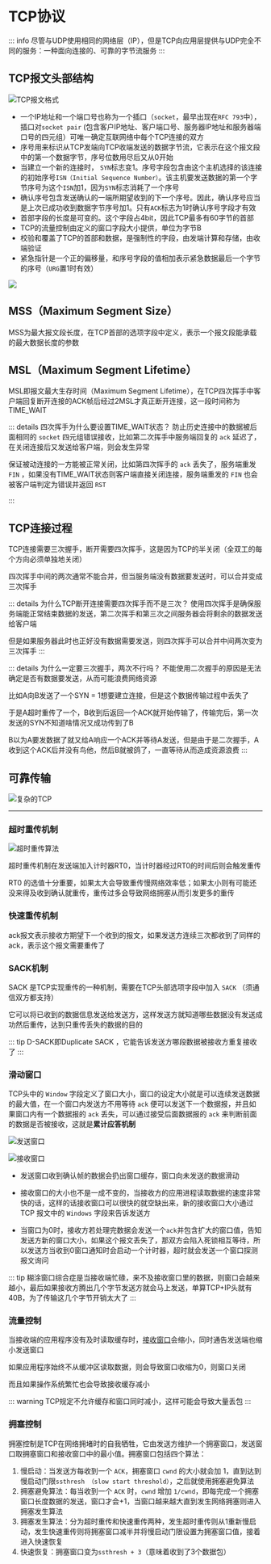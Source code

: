 # TCP协议

::: info
尽管与UDP使用相同的网络层（IP），但是TCP向应用层提供与UDP完全不同的服务：一种面向连接的、可靠的字节流服务
:::

## TCP报文头部结构

![TCP报文格式](https://image-host.pages.dev/learn/2024_09_20_202409201733769.png)

* 一个IP地址和一个端口号也称为一个插口（`socket`，最早出现在`RFC 793`中），插口对`socket pair` (包含客户IP地址、客户端口号、服务器IP地址和服务器端口号的四元组）可唯一确定互联网络中每个TCP连接的双方
* 序号用来标识从TCP发端向TCP收端发送的数据字节流，它表示在这个报文段中的第一个数据字节，序号位数用尽后又从0开始
* 当建立一个新的连接时， `SYN`标志变1。序号字段包含由这个主机选择的该连接的初始序号`ISN（Initial Sequence Number）`。该主机要发送数据的第一个字节序号为这个`ISN`加1，因为`SYN`标志消耗了一个序号
* 确认序号包含发送确认的一端所期望收到的下一个序号。因此，确认序号应当是上次已成功收到数据字节序号加1。只有`ACK`标志为1时确认序号字段才有效
* 首部字段的长度是可变的。这个字段占4bit，因此TCP最多有60字节的首部
* TCP的流量控制由定义的窗口字段大小提供，单位为字节B
* 校验和覆盖了TCP的首部和数据，是强制性的字段，由发端计算和存储，由收端验证
* 紧急指针是一个正的偏移量，和序号字段的值相加表示紧急数据最后一个字节的序号（`URG`置1时有效）

![](https://image-host.pages.dev/learn/2024_09_20_202409201746495.png)

## MSS（Maximum Segment Size）

MSS为最大报文段长度，在TCP首部的选项字段中定义，表示一个报文段能承载的最大数据长度的参数

## MSL（Maximum Segment Lifetime）

MSL即报文最大生存时间（Maximum Segment Lifetime），在TCP四次挥手中客户端回复断开连接的ACK帧后经过2MSL才真正断开连接，这一段时间称为TIME_WAIT

::: details 四次挥手为什么要设置TIME_WAIT状态？
防止历史连接中的数据被后面相同的 `socket` 四元组错误接收，比如第二次挥手中服务端回复的 `ack` 延迟了，在关闭连接后又发送给客户端，则会发生异常

保证被动连接的一方能被正常关闭，比如第四次挥手的 `ack` 丢失了，服务端重发 `FIN` ，如果没有TIME_WAIT状态则客户端直接关闭连接，服务端重发的 `FIN` 也会被客户端判定为错误并返回 `RST`

:::

## TCP连接过程

TCP连接需要三次握手，断开需要四次挥手，这是因为TCP的半关闭（全双工的每个方向必须单独地关闭）

四次挥手中间的两次通常不能合并，但当服务端没有数据要发送时，可以合并变成三次挥手

::: details 为什么TCP断开连接需要四次挥手而不是三次？
使用四次挥手是确保服务端能正常结束数据的发送，第二次挥手和第三次之间服务器会将剩余的数据发送给客户端

但是如果服务器此时也正好没有数据需要发送，则四次挥手可以合并中间两次变为三次挥手
:::

::: details 为什么一定要三次握手，两次不行吗？
不能使用二次握手的原因是无法确定是否有数据要发送，从而可能浪费网络资源

比如A向B发送了一个SYN = 1想要建立连接，但是这个数据传输过程中丢失了

于是A超时重传了一个，B收到后返回一个ACK就开始传输了，传输完后，第一次发送的SYN不知道啥情况又成功传到了B

B以为A要发数据了就又给A响应一个ACK并等待A发送，但是由于是二次握手，A收到这个ACK后并没有鸟他，然后B就被鸽了，一直等待从而造成资源浪费
:::

## 可靠传输

![复杂的TCP](https://image-host.pages.dev/learn/2024_09_20_202409201759298.png)

---

### 超时重传机制

![超时重传算法](https://image-host.pages.dev/learn/2024_09_20_202409201801426.png)

超时重传机制在发送端加入计时器RT0，当计时器经过RT0的时间后则会触发重传

RT0 的选值十分重要，如果太大会导致重传慢网络效率低；如果太小则有可能还没来得及收到确认就重传，重传过多会导致网络拥塞从而引发更多的重传

### 快速重传机制

ack报文表示接收方期望下一个收到的报文，如果发送方连续三次都收到了同样的ack，表示这个报文需要重传了

### SACK机制

SACK 是TCP实现重传的一种机制，需要在TCP头部选项字段中加入 `SACK` （须通信双方都支持）

它可以将已收到的数据信息发送给发送方，这样发送方就知道哪些数据没有发送成功然后重传，达到只重传丢失的数据的目的

::: tip
D-SACK即Duplicate SACK ，它能告诉发送方哪段数据被接收方重复接收了
:::

### 滑动窗口

TCP头中的 `Window` 字段定义了窗口大小，窗口的设定大小就是可以连续发送数据的最大值，在一个窗口内发送方不用等待 `ack` 便可以发送下一个数据报，并且如果窗口内有一个数据报的 `ack` 丢失，可以通过接受后面数据报的 `ack` 来判断前面的数据是否被接收，这就是**累计应答机制**

![发送窗口](https://image-host.pages.dev/learn/2024_09_20_202409201807977.png)

![接收窗口](https://image-host.pages.dev/learn/2024_09_20_202409201807148.png)

* 发送窗口收到确认帧的数据会扔出窗口缓存，窗口向未发送的数据滑动

* 接收窗口的大小也不是一成不变的，当接收方的应用进程读取数据的速度非常快的话，这样的话接收窗口可以很快的就空缺出来，新的接收窗口大小通过 TCP 报文中的 `Windows` 字段来告诉发送方

* 当窗口为0时，接收方若处理完数据会发送一个`ack`并包含扩大的窗口值，告知发送方新的窗口大小，如果这个报文丢失了，那双方会陷入死锁相互等待，所以发送方当收到0窗口通知时会启动一个计时器，超时就会发送一个窗口探测报文询问

::: tip
糊涂窗口综合症是当接收端忙碌，来不及接收窗口里的数据，则窗口会越来越小，最后如果接收方腾出几个字节发送方就会马上发送，单算TCP+IP头就有40B，为了传输这几个字节开销太大了
:::

### 流量控制

当接收端的应用程序没有及时读取缓存时，[接收窗口](#滑动窗口)会缩小，同时通告发送端也缩小发送窗口

如果应用程序始终不从缓冲区读取数据，则会导致窗口收缩为0，则窗口关闭

而且如果操作系统繁忙也会导致接收缓存减小

::: warning
TCP规定不允许缓存和窗口同时减小，这样可能会导致大量丢包
:::

### 拥塞控制

拥塞控制是TCP在网络拥堵时的自我牺牲，它由发送方维护一个拥塞窗口，发送窗口取拥塞窗口和接收窗口中的最小值。拥塞窗口包括四个算法：

1. 慢启动：当发送方每收到一个 `ACK`，拥塞窗口 `cwnd` 的大小就会加 1，直到达到慢启动门限`ssthresh （slow start threshold）`，之后就使用拥塞避免算法
2. 拥塞避免算法：每当收到一个 `ACK` 时，`cwnd` 增加 `1/cwnd`，即每完成一个拥塞窗口长度数据的发送，窗口才会+1，当窗口越来越大直到发生网络拥塞则进入拥塞发生算法
3. 拥塞发生算法：分为超时重传和快速重传两种，发生超时重传则从1重新慢启动，发生快速重传则将拥塞窗口减半并将慢启动门限设置为拥塞窗口值，接着进入快速恢复
4. 快速恢复：拥塞窗口变为`ssthresh + 3`（意味着收到了3个数据包）
